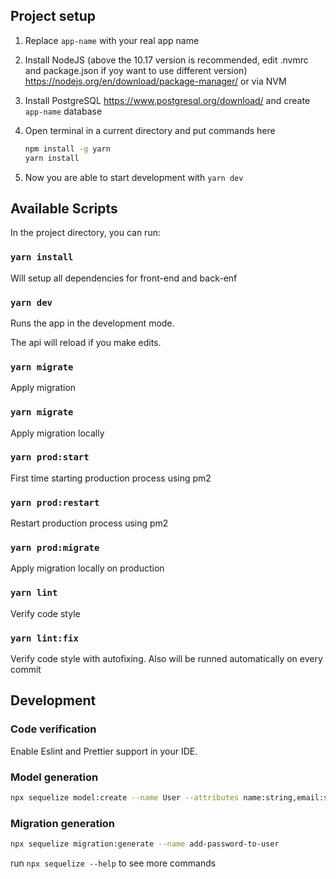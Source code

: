 
## Project setup

1. Replace `app-name` with your real app name

1. Install NodeJS (above the 10.17 version is recommended, edit .nvmrc and package.json if yoy want to use different version)
https://nodejs.org/en/download/package-manager/
or via NVM

1. Install PostgreSQL https://www.postgresql.org/download/
and create `app-name` database

1. Open terminal in a current directory and put commands here
    ```bash
    npm install -g yarn
    yarn install
    ```

1. Now you are able to start development with `yarn dev`


## Available Scripts

In the project directory, you can run:

### `yarn install`
Will setup all dependencies for front-end and back-enf


### `yarn dev`

Runs the app in the development mode.<br>

The api will reload if you make edits.

### `yarn migrate`
Apply migration

### `yarn migrate`
Apply migration locally


### `yarn prod:start`
First time starting production process using pm2

### `yarn prod:restart`
Restart production process using pm2

### `yarn prod:migrate`
Apply migration locally on production


### `yarn lint`
Verify code style
    
### `yarn lint:fix`
Verify code style with autofixing. Also will be runned automatically on every commit


## Development

### Code verification
Enable Eslint and Prettier support in your IDE.

### Model generation
```bash
npx sequelize model:create --name User --attributes name:string,email:string
```

### Migration generation
```bash
npx sequelize migration:generate --name add-password-to-user
```

run `npx sequelize --help` to see more commands
